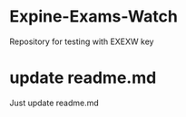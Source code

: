 # Expine-Exams-Watch
Repository for testing with EXEXW key

# update readme.md
Just update readme.md
